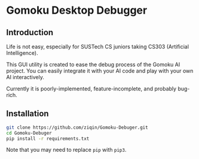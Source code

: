 # Gomoku Desktop Debugger

## Introduction

Life is not easy, especially for SUSTech CS juniors taking CS303 (Artificial Intelligence).

This GUI utility is created to ease the debug process of the Gomoku AI project. You can easily integrate it with your AI code and play with your own AI interactively.

Currently it is poorly-implemented, feature-incomplete, and probably bug-rich.

## Installation

``` sh
git clone https://github.com/ziqin/Gomoku-Debuger.git
cd Gomoku-Debuger
pip install -r requirements.txt
```

Note that you may need to replace `pip` with `pip3`.
